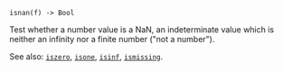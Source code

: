 ```
isnan(f) -> Bool
```

Test whether a number value is a NaN, an indeterminate value which is neither an infinity nor a finite number ("not a number").

See also: [`iszero`](@ref), [`isone`](@ref), [`isinf`](@ref), [`ismissing`](@ref).
